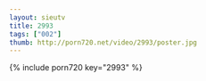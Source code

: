 ```yaml
--- 
layout: sieutv
title: 2993
tags: ["002"]
thumb: http://porn720.net/video/2993/poster.jpg
---
```

{% include porn720 key="2993" %} 
